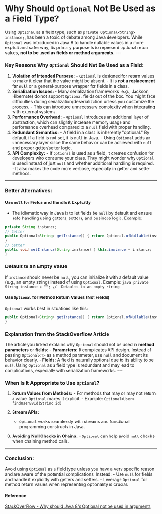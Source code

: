 # Why Should `Optional` Not Be Used as a Field Type?
Using `Optional` as a field type, such as `private Optional<String> instance;`, has been a topic of debate among Java developers. While `Optional` was introduced in Java 8 to handle 
nullable values in a more explicit and safer way, its primary purpose is to represent optional return values, **not to be used as fields or method arguments.** ---
### Key Reasons Why `Optional` Should Not Be Used as a Field:
1. **Violation of Intended Purpose:** - `Optional` is designed for return values to make it clear that the value might be absent. - It is **not a replacement for `null`** or a 
   general-purpose wrapper for fields in a class.
2. **Serialization Issues:** - Many serialization frameworks (e.g., Jackson, Hibernate) do not support `Optional` fields out of the box. You might face difficulties during 
   serialization/deserialization unless you customize the process. - This can introduce unnecessary complexity when integrating with external systems.
3. **Performance Overhead:** - `Optional` introduces an additional layer of abstraction, which can slightly increase memory usage and performance overhead compared to a `null` field 
   with proper handling.
4. **Redundant Semantics:** - A field in a class is inherently "optional." By default, if a field is not set, it is `null` in Java. - Using `Optional` adds an unnecessary layer since 
   the same behavior can be achieved with `null` and proper getter/setter logic.
5. **API Complexity:** - If `Optional` is used as a field, it creates confusion for developers who consume your class. They might wonder why `Optional` is used instead of just `null` 
   and whether additional handling is required. - It also makes the code more verbose, especially in getter and setter methods.
---
### Better Alternatives:
#### Use `null` for Fields and Handle it Explicitly
- The idiomatic way in Java is to let fields be `null` by default and ensure safe handling using getters, setters, and business logic. Example: 
``` java 
private String instance;
// Getter
public Optional<String> getInstance() { return Optional.ofNullable(instance); // Convert to Optional if needed for return
}
// Setter
public void setInstance(String instance) { this.instance = instance;
}
```

### Default to an Empty Value
If `instance` should never be `null`, you can initialize it with a default value (e.g., an empty string) instead of using `Optional`. Example: ```java private String instance = ""; // 
Defaults to an empty string ```
#### Use `Optional` for Method Return Values (Not Fields)
`Optional` works best in situations like this: 
```java 
public Optional<String> getInstance() { return Optional.ofNullable(instance); // Wrap the nullable field in Optional
}
```
### Explanation from the StackOverflow Article
The article you linked explains why `Optional` should not be used in **method parameters** or **fields**: - **Parameters:** It complicates API design. Instead of passing `Optional<T>` 
as a method parameter, use `null` and document its behavior clearly. - **Fields:** A field is naturally optional due to its ability to be `null`. Using `Optional` as a field type is 
redundant and may lead to complications, especially with serialization frameworks. ---
### When Is It Appropriate to Use `Optional`?
1. **Return Values from Methods:** - For methods that may or may not return a value, `Optional` makes it explicit. - Example: `Optional<User> findUserById(String id)`
2. **Stream 
APIs:**
   - `Optional` works seamlessly with streams and functional programming constructs in Java.

3. **Avoiding Null Checks in Chains:** - `Optional` can help avoid `null` checks when 
   chaining method calls.
---

### Conclusion:
Avoid using `Optional` as a field type unless you have a very specific reason and are aware of the potential complications. Instead: - Use `null` for fields and handle it explicitly 
with getters and setters. - Leverage `Optional` for method return values when representing optionality is crucial.


#### Reference
[StackOverFlow - Why should Java 8's Optional not be used in arguments](https://stackoverflow.com/questions/31922866/why-should-java-8s-optional-not-be-used-in-arguments)
